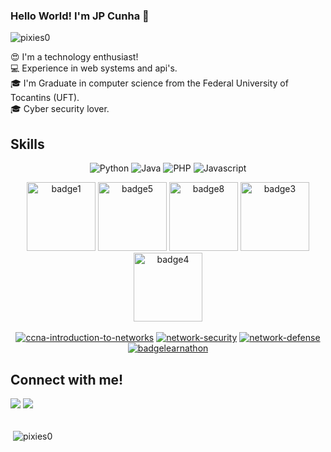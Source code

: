 ### Hello World! I'm JP Cunha 👋

![pixies0](https://github.com/user-attachments/assets/49a38463-6c38-440f-be28-6e68f25a4e3d)

<!-- <img src="https://tryhackme-badges.s3.amazonaws.com/pixies0.png" alt="Your Image Badge" /> -->

😍 I'm a technology enthusiast! <br>
💻 Experience in web systems and api's. <br>
🎓 I'm Graduate in computer science from the Federal University of Tocantins (UFT). <br>
🎓 Cyber security lover. <br>

## Skills

<div align="center">
  
![Python](https://img.shields.io/badge/Python-14354C?style=for-the-badge&logo=python&logoColor=white)
![Java](https://img.shields.io/badge/Java-ED8B00?style=for-the-badge&logo=openjdk&logoColor=white)
![PHP](https://img.shields.io/badge/PHP-777BB4?style=for-the-badge&logo=php&logoColor=white) 
![Javascript](https://img.shields.io/badge/JavaScript-F7DF1E.svg?style=for-the-badge&logo=javascript&logoColor=white)

<div>
  <a href="https://tryhackme.com/pixies0/badges/metasploitable"><img src="https://tryhackme.com/img/badges/metasploit.svg" alt="badge1" width="110" height="110"></a>
  <a href="https://tryhackme.com/pixies0/badges/owasp-10"><img src="https://tryhackme.com/img/badges/owasptop10.svg" alt="badge5" width="110" height="110"></a>
  <!-- <a href="https://tryhackme.com/pixies0/badges/world-wide-web"><img src="https://tryhackme.com/img/badges/howthewebworks.svg" alt="badge2" width="110" height="110"></a>
  <a href="https://tryhackme.com/pixies0/badges/web-fund"><img src="https://tryhackme.com/img/badges/webbed.svg" alt="badge6" width="110" height="110"></a>
  <a href="https://tryhackme.com/pixies0/badges/network-fundamentals"><img src="https://tryhackme.com/img/badges/networkfundamentals.svg" alt="badge2" width="110" height="110"></a> -->
  <a href="https://tryhackme.com/pixies0/badges/hash-cracker"><img src="https://tryhackme.com/img/badges/hashcracker.svg" alt="badge8" width="110" height="110"></a>
  <!-- <a href="https://tryhackme.com/pixies0/badges/ice"><img src="https://tryhackme.com/img/badges/ice.svg" alt="badge7" width="110" height="110"></a> -->
  <a href="https://tryhackme.com/pixies0/badges/blue"><img src="https://tryhackme.com/img/badges/blue.svg" alt="badge3" width="110" height="110"></a> 
  <a href="https://tryhackme.com/pixies0/badges/terminaled"><img src="https://tryhackme.com/img/badges/linux.svg" alt="badge4" width="110" height="110"></a>
</div>
<br>
<div> 
  <a href="https://www.credly.com/badges/f18916ce-c628-4685-b3b0-3a16cbd37d9d"><img src="https://i.ibb.co/prj3sqZf/ccna-introduction-to-networks.png" alt="ccna-introduction-to-networks" border="0"></a>
  <a href="https://www.credly.com/badges/9a3f75e6-2735-45b6-b68d-69093f36b583"><img src="https://i.ibb.co/jSG3cYf/network-security.png" alt="network-security" border="0"></a>
  <a href="https://www.credly.com/badges/aff76721-6c3a-4849-9da9-d30ec67b25c7"><img src="https://i.ibb.co/jvMqRKjS/network-defense.png" alt="network-defense" border="0"></a>
   <!-- <a href="https://www.credly.com/badges/d706dae3-f46d-4483-9884-b9b8cb1689e2"><img src="https://i.ibb.co/Ps8JnrVK/network-technician-career-path.png" alt="network-technician-career-path" border="0"></a> -->
   <a href="https://www.credly.com/badges/948ca0fa-bd36-4406-8d0a-8e9c10064424"><img src="https://i.ibb.co/394ZBGPs/badgelearnathon.png" alt="badgelearnathon" border="0"></a>
</div>
</div>

<div> 
  <h2> Connect with me! </h2>
  <a href = "mailto:jpcunha5@gmail.com"><img src="https://img.shields.io/badge/-Gmail-%23333?style=for-the-badge&logo=gmail&logoColor=white" target="_blank"></a>
  <a href="https://www.linkedin.com/in/pixies0/" target="_blank"><img src="https://img.shields.io/badge/-LinkedIn-%230077B5?style=for-the-badge&logo=linkedin&logoColor=white" target="_blank"></a>
</div>
<br>

<p>&nbsp;<img align="center" src="https://readmestats.999857.xyz/api?username=pixies0&show_icons=true&locale=en&theme=tokyonight" alt="pixies0" /></p>


<!--
## 🔨 Languages & Frameworks & Skills ⭐️:

### Web Design & Development 💻:
#### 🙈 - Frontend:
![HTML5](https://img.shields.io/badge/-HTML5-E34F26?style=for-the-badge&logo=html5&logoColor=white)
![CSS3](https://img.shields.io/badge/-CSS3-1572B6?style=for-the-badge&logo=css3)
![Javascript](https://img.shields.io/badge/JavaScript-F7DF1E.svg?style=for-the-badge&logo=javascript&logoColor=white)
![ReactJS](https://img.shields.io/badge/-ReactJS-%2361DAFB?style=for-the-badge&logo=react&logoColor=white)
![Bootstrap](https://img.shields.io/badge/-Bootstrap-563D7C?style=for-the-badge&logo=bootstrap&logoColor=white)
![Tailwind](https://img.shields.io/badge/TailwindCSS-06B6D4?style=for-the-badge&logo=tailwindcss&logoColor=white)

#### 🙉 - Backend:
![Nodejs](https://img.shields.io/badge/Node.js-43853D.svg?style=for-the-badge&logo=node.js&logoColor=white)
![Laravel](https://img.shields.io/badge/laravel-%23FF2D20.svg?style=for-the-badge&logo=laravel&logoColor=white)
![Django](https://img.shields.io/badge/django-%23092E20.svg?style=for-the-badge&logo=django&logoColor=white)

#### 🙊 - Database:
![MongoDB](https://img.shields.io/badge/MongoDB-4EA94B?style=for-the-badge&logo=mongodb&logoColor=white)
![MySQL](https://img.shields.io/badge/MySQL-005C84?style=for-the-badge&logo=mysql&logoColor=white)
![Postgres](https://img.shields.io/badge/postgres-%23316192.svg?style=for-the-badge&logo=postgresql&logoColor=white)
![MariaDB](https://img.shields.io/badge/MariaDB-003545?style=for-the-badge&logo=mariadb&logoColor=white)

#### 🐵 - Hosting Services and Web Tools:
![Vercel](https://img.shields.io/badge/vercel-%23000000.svg?style=for-the-badge&logo=vercel&logoColor=white)
![Postman](https://img.shields.io/badge/Postman-FF6C37?style=for-the-badge&logo=postman&logoColor=white)

### Others:
![TypeScript](https://img.shields.io/badge/typescript-%23007ACC.svg?style=for-the-badge&logo=typescript&logoColor=white)
![Python](https://img.shields.io/badge/Python-14354C?style=for-the-badge&logo=python&logoColor=white)
![Flutter](https://img.shields.io/badge/Flutter-%2302569B.svg?style=for-the-badge&logo=Flutter&logoColor=white)
![Git](https://img.shields.io/badge/GIT-E44C30?style=for-the-badge&logo=git&logoColor=white)
![Ubuntu](https://img.shields.io/badge/Ubuntu-E95420?style=for-the-badge&logo=ubuntu&logoColor=white)

### IDEs and Tools 🛠:
![VSCode](https://img.shields.io/badge/Visual_Studio_Code-0078D4?style=for-the-badge&logo=visual%20studio%20code&logoColor=white)
![Trello](https://img.shields.io/badge/Trello-0052CC?style=for-the-badge&logo=trello&logoColor=white)

-->
